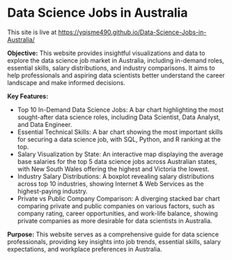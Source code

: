 # Data Science Jobs in Australia

This site is live at https://yqisme490.github.io/Data-Science-Jobs-in-Australia/

**Objective:** This website provides insightful visualizations and data to explore the data science job market in Australia, including in-demand roles, essential skills, salary distributions, and industry comparisons. It aims to help professionals and aspiring data scientists better understand the career landscape and make informed decisions.

**Key Features:**
* Top 10 In-Demand Data Science Jobs: A bar chart highlighting the most sought-after data science roles, including Data Scientist, Data Analyst, and Data Engineer.
* Essential Technical Skills: A bar chart showing the most important skills for securing a data science job, with SQL, Python, and R ranking at the top.
* Salary Visualization by State: An interactive map displaying the average base salaries for the top 5 data science jobs across Australian states, with New South Wales offering the highest and Victoria the lowest.
* Industry Salary Distributions: A boxplot revealing salary distributions across top 10 industries, showing Internet & Web Services as the highest-paying industry.
* Private vs Public Company Comparison: A diverging stacked bar chart comparing private and public companies on various factors, such as company rating, career opportunities, and work-life balance, showing private companies as more desirable for data scientists in Australia.

**Purpose:** This website serves as a comprehensive guide for data science professionals, providing key insights into job trends, essential skills, salary expectations, and workplace preferences in Australia.
